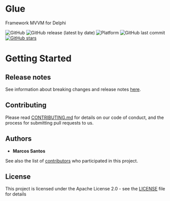 # Glue
Framework MVVM for Delphi

![GitHub](https://img.shields.io/github/license/msnts/glue)
![GitHub release (latest by date)](https://img.shields.io/github/v/release/msnts/glue)
![Platform](https://img.shields.io/badge/delphi->%3D_2010-glue)
![GitHub last commit](https://img.shields.io/github/last-commit/msnts/glue)
[![GitHub stars](https://img.shields.io/github/stars/msnts/glue)](https://github.com/msnts/glue/stargazers)

# Getting Started


## Release notes

See information about breaking changes and release notes [here](CHANGELOG.md).

## Contributing

Please read [CONTRIBUTING.md](CONTRIBUTING.md) for details on our code of conduct, and the process for submitting pull requests to us.

## Authors

* **Marcos Santos**

See also the list of [contributors](https://github.com/msnts/DValidation/contributors) who participated in this project.

## License

This project is licensed under the Apache License 2.0 - see the [LICENSE](LICENSE) file for details
